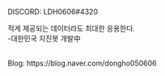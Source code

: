 DISCORD: LDH0606#4320

적게 제공되는 데이터라도 최대한 응용한다.
<br>
-대한민국 지진봇 개발中

<br>
Blog: https://blog.naver.com/dongho050606
